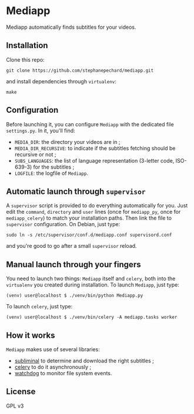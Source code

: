 Mediapp
=======
Mediapp automatically finds subtitles for your videos.


Installation
------------
Clone this repo:

    git clone https://github.com/stephanepechard/mediapp.git

and install dependencies through `virtualenv`:

    make


Configuration
-------------
Before launching it, you can configure `Mediapp` with the dedicated file
`settings.py`. In it, you'll find:

- `MEDIA_DIR`: the directory your videos are in ;
- `MEDIA_DIR_RECURSIVE`: to indicate if the subtitles fetching should be
recursive or not ;
- `SUBS_LANGUAGES`: the list of language representation
(3-letter code, ISO-639-3) for the subtitles ;
- `LOGFILE`: the logfile of `Mediapp`.


Automatic launch through `supervisor`
-------------------------------------
A `supervisor` script is provided to do everything automatically for you.
Just edit the `command`, `directory` and `user` lines (once for `mediapp_py`,
once for `mediapp_celery`) to match your installation paths.
Then link the file to `supervisor` configuration. On Debian, just type:

    sudo ln -s /etc/supervisor/conf.d/mediapp.conf supervisord.conf

and you're good to go after a small `supervisor` reload.


Manual launch through your fingers
----------------------------------
You need to launch two things: `Mediapp` itself and `celery`,
both into the `virtualenv` you created during installation.
To launch `Mediapp`, just type:

    (venv) user@localhost $ ./venv/bin/python Mediapp.py

To launch `celery`, just type:

    (venv) user@localhost $ ./venv/bin/celery -A mediapp.tasks worker


How it works
------------
`Mediapp` makes use of several libraries:

- [subliminal](http://subliminal.readthedocs.org/) to determine and download
the right subtitles ;
- [celery](http://www.celeryproject.org/) to do it asynchronously ;
- [watchdog](http://pythonhosted.org/watchdog/) to monitor file system events.


License
-------
GPL v3
